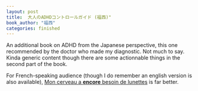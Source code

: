 ```yaml
---
layout: post
title:  大人のADHDコントロールガイド (福西)"
book_author: "福西"
categories: finished
---
```


An additional book on ADHD from the Japanese perspective, this one recommended by the doctor who made my diagnostic. Not much to say. Kinda generic content though there are some actionnable things in the second part of the book.

For French-speaking audience (though I do remember an english version is also available), [Mon cerveau a **encore** besoin de lunettes](2022-08-04-cerveau-encore-besoin-lunettes) is far better.